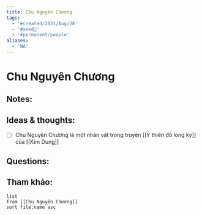 ```yaml
---
title: Chu Nguyên Chương
tags:
  - '#created/2021/Aug/28'
  - '#seed🥜'
  - '#permanent/people'
aliases:
  - 'NA'
---
```

# Chu Nguyên Chương

## Notes:


## Ideas & thoughts:
- [ ] Chu Nguyên Chương là một nhân vật trong truyện [[Ỷ thiên đồ long ký]] của [[Kim Dung]]
## Questions:


## Tham khảo:
```dataview
list
from [[Chu Nguyên Chương]]
sort file.name asc
```
